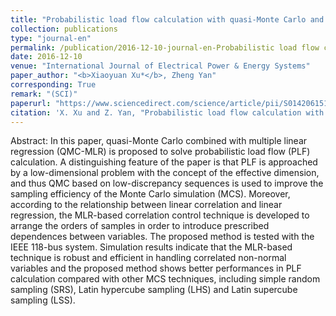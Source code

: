 ```yaml
---
title: "Probabilistic load flow calculation with quasi-Monte Carlo and multiple linear regression"
collection: publications
type: "journal-en"
permalink: /publication/2016-12-10-journal-en-Probabilistic load flow calculation with quasi-Monte Carlo and multiple linear regression
date: 2016-12-10
venue: "International Journal of Electrical Power & Energy Systems"
paper_author: "<b>Xiaoyuan Xu*</b>, Zheng Yan"
corresponding: True
remark: "(SCI)"
paperurl: "https://www.sciencedirect.com/science/article/pii/S0142061516311188"
citation: 'X. Xu and Z. Yan, "Probabilistic load flow calculation with quasi-Monte Carlo and multiple linear regression," <i>International Journal of Electrical Power & Energy Systems</i>, vol. 88, pp. 1-12, June 2017.'
---
```


Abstract:
In this paper, quasi-Monte Carlo combined with multiple linear regression (QMC-MLR) is proposed to solve probabilistic load flow (PLF) calculation. A distinguishing feature of the paper is that PLF is approached by a low-dimensional problem with the concept of the effective dimension, and thus QMC based on low-discrepancy sequences is used to improve the sampling efficiency of the Monte Carlo simulation (MCS). Moreover, according to the relationship between linear correlation and linear regression, the MLR-based correlation control technique is developed to arrange the orders of samples in order to introduce prescribed dependences between variables. The proposed method is tested with the IEEE 118-bus system. Simulation results indicate that the MLR-based technique is robust and efficient in handling correlated non-normal variables and the proposed method shows better performances in PLF calculation compared with other MCS techniques, including simple random sampling (SRS), Latin hypercube sampling (LHS) and Latin supercube sampling (LSS).